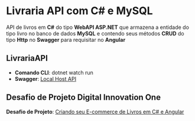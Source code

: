 # Livraria API com C# e MySQL

API de livros em **C#** do tipo **WebAPI ASP.NET** que armazena a entidade do tipo livro no banco de dados **MySQL** e contendo seus métodos **CRUD** do tipo **Http** no **Swagger** para requisitar no **Angular**

## LivrariaAPI

- **Comando CLI**: dotnet watch run
- **Swagger**: [Local Host API](http://localhost:5111/swagger/index.html)

## Desafio de Projeto Digital Innovation One

**Desafio de Projeto**: [Criando seu E-commerce de Livros em C# e Angular](https://web.dio.me/lab/criando-seu-e-commerce-de-livros-em-c-e-angular/learning/ef7c8714-449c-4038-9d3b-84ae1e0c35e2)